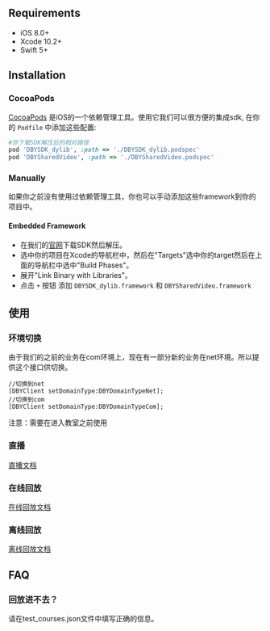 ## Requirements

- iOS 8.0+
- Xcode 10.2+
- Swift 5+
## Installation

### CocoaPods

[CocoaPods](https://cocoapods.org) 是iOS的一个依赖管理工具。使用它我们可以很方便的集成sdk, 在你的 `Podfile` 中添加这些配置:

```ruby
#你下载SDK解压后的相对路径
pod 'DBYSDK_dylib', :path => './DBYSDK_dylib.podspec'
pod 'DBYSharedVideo', :path => './DBYSharedVideo.podspec'
```
### Manually

如果你之前没有使用过依赖管理工具，你也可以手动添加这些framework到你的项目中。

#### Embedded Framework
- 在我们的[官网](http://docs.duobeiyun.com/ios)下载SDK然后解压。
- 选中你的项目在Xcode的导航栏中，然后在"Targets"选中你的target然后在上面的导航栏中选中"Build Phases"。
- 展开"Link Binary with Libraries"。
- 点击 `+` 按钮 添加 `DBYSDK_dylib.framework` 和 `DBYSharedVideo.framework`

## 使用
### 环境切换
由于我们的之前的业务在com环境上，现在有一部分新的业务在net环境。所以提供这个接口供切换。
```objc
//切换到net
[DBYClient setDomainType:DBYDomainTypeNet];
//切换到com
[DBYClient setDomainType:DBYDomainTypeCom];
```
注意：需要在进入教室之前使用

### 直播
[直播文档](./live.md)
### 在线回放
[在线回放文档](./onlinePlayback.md)
### 离线回放
[离线回放文档](./offlinePlayback.md)

## FAQ

### 回放进不去？
请在test_courses.json文件中填写正确的信息。

